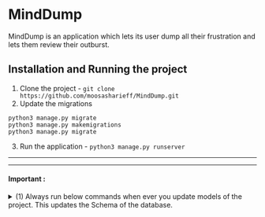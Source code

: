 # MindDump
MindDump is an application which lets its user dump all their frustration and lets them review their outburst.

## Installation and Running the project
1. Clone the project - `git clone https://github.com/moosasharieff/MindDump.git`
2. Update the migrations
  ```
  python3 manage.py migrate
  python3 manage.py makemigrations
  python3 manage.py migrate
  ```
3. Run the application - `python3 manage.py runserver`

----------------------------------
----------------------------------
#### Important :
  
<details>
<summary>(1) Always run below commands when ever you update models of the project. This updates the Schema of the database.</summary>

  ```
  python3 manage.py migrate 
  python3 manage.py makemigrations
  python3 manage.py migrate
  ```
</details>
